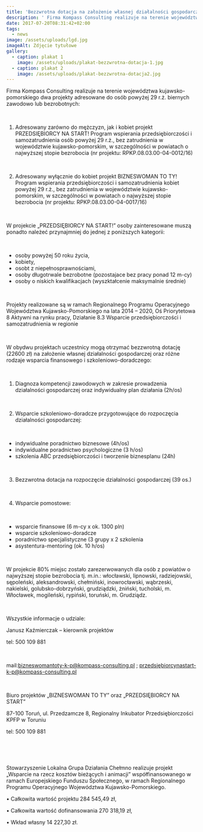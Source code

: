 ```yaml
---
title: 'Bezzwrotna dotacja na założenie własnej działalności gospodarczej '
description: ' Firma Kompass Consulting realizuje na terenie województwa kujawsko-pomorskiego dwa projekty adresowane do osób powyżej 29 r.ż. biernych zawodowo lub [...]'
date: 2017-07-20T08:31:42+02:00
tags:
  - news
image: /assets/uploads/lgd.jpg
imageAlt: Zdjęcie tytułowe
gallery:
  - caption: plakat 1
    image: /assets/uploads/plakat-bezzwrotna-dotacja-1.jpg
  - caption: plakat 2
    image: /assets/uploads/plakat-bezzwrotna-dotacja2.jpg
---
```

Firma Kompass Consulting realizuje na terenie województwa kujawsko-pomorskiego dwa projekty adresowane do osób powyżej 29 r.ż. biernych zawodowo lub bezrobotnych:

<br>

1. Adresowany zarówno do mężczyzn, jak i kobiet projekt PRZEDSIĘBIORCY NA START! Program wspierania przedsiębiorczości i samozatrudnienia osób powyżej 29 r.ż., bez zatrudnienia w województwie kujawsko-pomorskim, w szczególności w powiatach o najwyższej stopie bezrobocia (nr projektu: RPKP.08.03.00-04-0012/16)

<br>

2. Adresowany wyłącznie do kobiet projekt BIZNESWOMAN TO TY! Program wspierania przedsiębiorczości i samozatrudnienia kobiet powyżej 29 r.ż., bez zatrudnienia w województwie kujawsko-pomorskim, w szczególności w powiatach o najwyższej stopie bezrobocia (nr projektu: RPKP.08.03.00-04-0017/16)

<br>

W projekcie „PRZEDSIĘBIORCY NA START!” osoby zainteresowane muszą ponadto należeć przynajmniej do jednej z poniższych kategorii:

<br>

* osoby powyżej 50 roku życia,
* kobiety,
* osobt z niepełnosprawnościami,
* osoby długotrwale bezrobotne (pozostajace bez pracy ponad 12 m-cy)
* osoby o niskich kwalifikacjach (wyszktałcenie maksymalnie średnie)

<br>

Projekty realizowane są w ramach Regionalnego Programu Operacyjnego Województwa Kujawsko-Pomorskiego na lata 2014 – 2020, Oś Priorytetowa 8 Aktywni na rynku pracy, Działanie 8.3 Wsparcie przedsiębiorczości i samozatrudnienia w regionie

<br>

W obydwu projektach uczestnicy mogą otrzymać bezzwrotną dotację (22600 zł) na założenie własnej działalności gospodarczej oraz różne rodzaje wsparcia finansowego i szkoleniowo-doradczego:

<br>

1. Diagnoza kompetencji zawodowych w zakresie prowadzenia działalności gospodarczej oraz indywidualny plan działania (2h/os)

<br>

2. Wsparcie szkoleniowo-doradcze przygotowujące do rozpoczęcia działalności gospodarczej:

<br>

* indywidualne poradnictwo biznesowe (4h/os)
* indywidualne poradnictwo psychologiczne (3 h/os)
* szkolenia ABC przedsiębiorczości i tworzenie biznesplanu (24h)

<br>

3. Bezzwrotna dotacja na rozpoczęcie działalności gospodarczej (39 os.)

<br>

4. Wsparcie pomostowe:

<br>

* wsparcie finansowe (6 m-cy x ok. 1300 pln)
* wsparcie szkoleniowo-doradcze
* poradnictwo specjalistyczne (3 grupy x 2 szkolenia
* asystentura-mentoring (ok. 10 h/os)

<br>

W projekcie 80% miejsc zostało zarezerwowanych dla osób z powiatów o najwyższej stopie bezrobocia tj. m.in.: włocławski, lipnowski, radziejowski, sępoleński, aleksandrowski, chełmiński, inowrocławski, wąbrzeski, nakielski, golubsko-dobrzyński, grudziądzki, żniński, tucholski, m. Włocławek, mogileński, rypiński, toruński, m. Grudziądz.

<br>

Wszystkie informacje o udziale:

Janusz Kaźmierczak – kierownik projektów

tel: 500 109 881

<br>

mail:bizneswomantoty-k-p@kompass-consulting.pl ; przedsiębiorcynastart-k-p@kompass-consulting.pl

<br>

Biuro projektów „BIZNESWOMAN TO TY” oraz „PRZEDSIĘBIORCY NA START”



87-100 Toruń, ul. Przedzamcze 8, Regionalny Inkubator Przedsiębiorczości KPFP w Toruniu



tel: 500 109 881

<br>

<br>

<br>

Stowarzyszenie Lokalna Grupa Działania Chełmno realizuje projekt „Wsparcie na rzecz kosztów bieżących i animacji” współfinansowanego w ramach Europejskiego Funduszu Społecznego, w ramach Regionalnego Programu Operacyjnego Województwa Kujawsko-Pomorskiego.

• Całkowita wartość projektu 284 545,49 zł,

• Całkowita wartość dofinansowania 270 318,19 zł,

• Wkład własny 14 227,30 zł.

<br>
